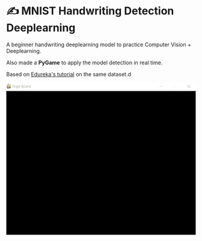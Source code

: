 # ✍ MNIST Handwriting Detection Deeplearning

A beginner handwriting deeplearning model to practice Computer Vision + Deeplearning.

Also made a **PyGame** to apply the model detection in real time.

Based on [Edureka's tutorial](https://www.youtube.com/watch?v=L2cAjgc1-bo) on the same dataset.d

![Preview Image](/preview.gif)
